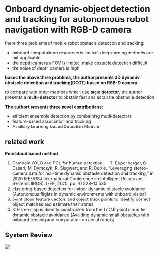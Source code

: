 # Onboard dynamic-object detection and tracking for  autonomous robot navigation with RGB-D camera
there three problems of mobile robot obstacle detection and tracking:
- onboard computatioon resources is limited, deeplearning methods are not applicable
- the depth camera's FOV is limited, make obstacle detection difficult
- the noise of depth camera is high

**based the above three problrms, the author presents 3D dynamiv obstacle detection and tracking(DODT) based on RGB-D camera**

to compare with other methods which use **sigle detoctor**, 
the author presents a **multi-detector** to obstain fast and accurate obstracle detection

**The authort presents three novel contributions:**
- efficient ensemble detection by combaining mutli-detectors
- feature-based association and tracking
- Auxiliary Learning-based Detection Module

## related work
**Pointcloud based method**
1. Combain YOLO and PCL for human detection----T. Eppenberger, G. Cesari, M. Dymczyk, R. Siegwart, and R. Dub ́e, “Leveraging stereo-camera data for real-time dynamic obstacle detection and tracking,” in 2020 IEEE/RSJ International Conference on Intelligent Robots and Systems (IROS). IEEE, 2020, pp. 10 528–10 535.
2. clustering-based detection for indoor dynamic obstacle avoidance [Autonomous flights in dynamic environments with onboard vision]
3. point cloud feature vectors and object track points to identify correct object matches and estimate their states
4. KD-Tree map is directly constructed from the LiDAR point cloud for dynamic obstacle avoidance [Avoiding dynamic small obstacles with onboard sensing and computation on aerial robots]
## System Review
![](2024-12-06-22-20-53.png)
